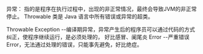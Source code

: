 异常：
    指的是程序在执行过程中，出现的非正常情况，最终会导致JVM的非正常停止。
    Throwable 类是 Java 语言中所有错误或异常的超类。
    
Throwable
    Exception
        --编译期异常，异常产生后的程序员可以通过代码的方式纠正，使程序继续运行，是必须处理的，
        好比感冒、阑尾炎
    Error
        --严重错误Error，无法通过处理的错误，只能事先避免，好比绝症。
        